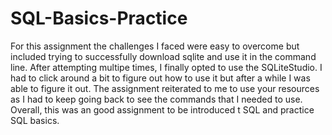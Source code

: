 # SQL-Basics-Practice

For this assignment the challenges I faced were easy to overcome but included trying to successfully download sqlite and use it in the command line.
After attempting multipe times, I finally opted to use the SQLiteStudio. I had to click around a bit to figure out how to use it but after a while I was able to figure it out.
The assignment reiterated to me to use your resources as I had to keep going back to see the commands that I needed to use.
Overall, this was an good assignment to be introduced t SQL and practice SQL basics.
